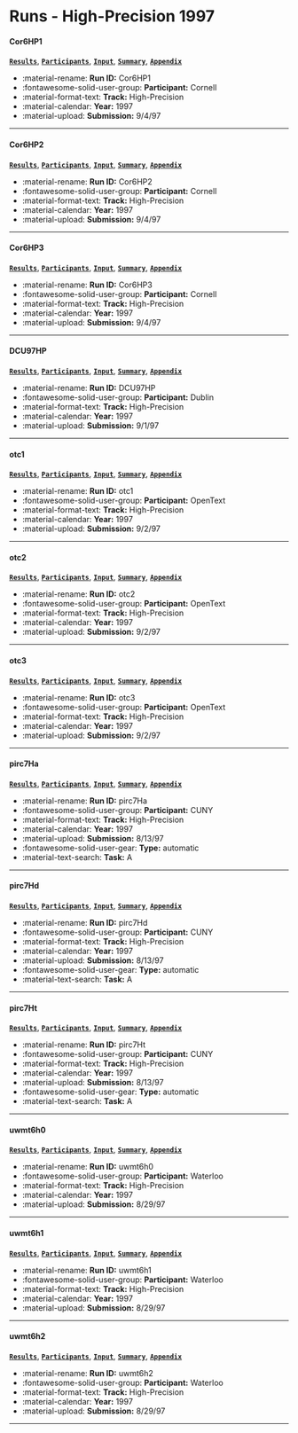 # Runs - High-Precision 1997 

#### Cor6HP1 
[**`Results`**](./results.md#cor6hp1), [**`Participants`**](./participants.md#cornell), [**`Input`**](https://trec.nist.gov/results/trec6/trec6.results.input/tracks/high_prec/input.Cor6HP1.gz), [**`Summary`**](https://trec.nist.gov/results/trec6/trec6.results.summary/tracks/high_prec/summary.Cor6HP1.gz), [**`Appendix`**](https://trec.nist.gov/pubs/trec6/appendices/A/high-prec.runs.ps.gz) 

- :material-rename: **Run ID:** Cor6HP1 
- :fontawesome-solid-user-group: **Participant:** Cornell 
- :material-format-text: **Track:** High-Precision 
- :material-calendar: **Year:** 1997 
- :material-upload: **Submission:** 9/4/97 

---
#### Cor6HP2 
[**`Results`**](./results.md#cor6hp2), [**`Participants`**](./participants.md#cornell), [**`Input`**](https://trec.nist.gov/results/trec6/trec6.results.input/tracks/high_prec/input.Cor6HP2.gz), [**`Summary`**](https://trec.nist.gov/results/trec6/trec6.results.summary/tracks/high_prec/summary.Cor6HP2.gz), [**`Appendix`**](https://trec.nist.gov/pubs/trec6/appendices/A/high-prec.runs.ps.gz) 

- :material-rename: **Run ID:** Cor6HP2 
- :fontawesome-solid-user-group: **Participant:** Cornell 
- :material-format-text: **Track:** High-Precision 
- :material-calendar: **Year:** 1997 
- :material-upload: **Submission:** 9/4/97 

---
#### Cor6HP3 
[**`Results`**](./results.md#cor6hp3), [**`Participants`**](./participants.md#cornell), [**`Input`**](https://trec.nist.gov/results/trec6/trec6.results.input/tracks/high_prec/input.Cor6HP3.gz), [**`Summary`**](https://trec.nist.gov/results/trec6/trec6.results.summary/tracks/high_prec/summary.Cor6HP3.gz), [**`Appendix`**](https://trec.nist.gov/pubs/trec6/appendices/A/high-prec.runs.ps.gz) 

- :material-rename: **Run ID:** Cor6HP3 
- :fontawesome-solid-user-group: **Participant:** Cornell 
- :material-format-text: **Track:** High-Precision 
- :material-calendar: **Year:** 1997 
- :material-upload: **Submission:** 9/4/97 

---
#### DCU97HP 
[**`Results`**](./results.md#dcu97hp), [**`Participants`**](./participants.md#dublin), [**`Input`**](https://trec.nist.gov/results/trec6/trec6.results.input/tracks/high_prec/input.DCU97HP.gz), [**`Summary`**](https://trec.nist.gov/results/trec6/trec6.results.summary/tracks/high_prec/summary.DCU97HP.gz), [**`Appendix`**](https://trec.nist.gov/pubs/trec6/appendices/A/high-prec.runs.ps.gz) 

- :material-rename: **Run ID:** DCU97HP 
- :fontawesome-solid-user-group: **Participant:** Dublin 
- :material-format-text: **Track:** High-Precision 
- :material-calendar: **Year:** 1997 
- :material-upload: **Submission:** 9/1/97 

---
#### otc1 
[**`Results`**](./results.md#otc1), [**`Participants`**](./participants.md#opentext), [**`Input`**](https://trec.nist.gov/results/trec6/trec6.results.input/tracks/high_prec/input.otc1.gz), [**`Summary`**](https://trec.nist.gov/results/trec6/trec6.results.summary/tracks/high_prec/summary.otc1.gz), [**`Appendix`**](https://trec.nist.gov/pubs/trec6/appendices/A/high-prec.runs.ps.gz) 

- :material-rename: **Run ID:** otc1 
- :fontawesome-solid-user-group: **Participant:** OpenText 
- :material-format-text: **Track:** High-Precision 
- :material-calendar: **Year:** 1997 
- :material-upload: **Submission:** 9/2/97 

---
#### otc2 
[**`Results`**](./results.md#otc2), [**`Participants`**](./participants.md#opentext), [**`Input`**](https://trec.nist.gov/results/trec6/trec6.results.input/tracks/high_prec/input.otc2.gz), [**`Summary`**](https://trec.nist.gov/results/trec6/trec6.results.summary/tracks/high_prec/summary.otc2.gz), [**`Appendix`**](https://trec.nist.gov/pubs/trec6/appendices/A/high-prec.runs.ps.gz) 

- :material-rename: **Run ID:** otc2 
- :fontawesome-solid-user-group: **Participant:** OpenText 
- :material-format-text: **Track:** High-Precision 
- :material-calendar: **Year:** 1997 
- :material-upload: **Submission:** 9/2/97 

---
#### otc3 
[**`Results`**](./results.md#otc3), [**`Participants`**](./participants.md#opentext), [**`Input`**](https://trec.nist.gov/results/trec6/trec6.results.input/tracks/high_prec/input.otc3.gz), [**`Summary`**](https://trec.nist.gov/results/trec6/trec6.results.summary/tracks/high_prec/summary.otc3.gz), [**`Appendix`**](https://trec.nist.gov/pubs/trec6/appendices/A/high-prec.runs.ps.gz) 

- :material-rename: **Run ID:** otc3 
- :fontawesome-solid-user-group: **Participant:** OpenText 
- :material-format-text: **Track:** High-Precision 
- :material-calendar: **Year:** 1997 
- :material-upload: **Submission:** 9/2/97 

---
#### pirc7Ha 
[**`Results`**](./results.md#pirc7ha), [**`Participants`**](./participants.md#cuny), [**`Input`**](https://trec.nist.gov/results/trec6/trec6.results.input/tracks/high_prec/input.pirc7Ha.gz), [**`Summary`**](https://trec.nist.gov/results/trec6/trec6.results.summary/tracks/high_prec/summary.pirc7Ha.gz), [**`Appendix`**](https://trec.nist.gov/pubs/trec6/appendices/A/high-prec.runs.ps.gz) 

- :material-rename: **Run ID:** pirc7Ha 
- :fontawesome-solid-user-group: **Participant:** CUNY 
- :material-format-text: **Track:** High-Precision 
- :material-calendar: **Year:** 1997 
- :material-upload: **Submission:** 8/13/97 
- :fontawesome-solid-user-gear: **Type:** automatic 
- :material-text-search: **Task:** A 

---
#### pirc7Hd 
[**`Results`**](./results.md#pirc7hd), [**`Participants`**](./participants.md#cuny), [**`Input`**](https://trec.nist.gov/results/trec6/trec6.results.input/tracks/high_prec/input.pirc7Hd.gz), [**`Summary`**](https://trec.nist.gov/results/trec6/trec6.results.summary/tracks/high_prec/summary.pirc7Hd.gz), [**`Appendix`**](https://trec.nist.gov/pubs/trec6/appendices/A/high-prec.runs.ps.gz) 

- :material-rename: **Run ID:** pirc7Hd 
- :fontawesome-solid-user-group: **Participant:** CUNY 
- :material-format-text: **Track:** High-Precision 
- :material-calendar: **Year:** 1997 
- :material-upload: **Submission:** 8/13/97 
- :fontawesome-solid-user-gear: **Type:** automatic 
- :material-text-search: **Task:** A 

---
#### pirc7Ht 
[**`Results`**](./results.md#pirc7ht), [**`Participants`**](./participants.md#cuny), [**`Input`**](https://trec.nist.gov/results/trec6/trec6.results.input/tracks/high_prec/input.pirc7Ht.gz), [**`Summary`**](https://trec.nist.gov/results/trec6/trec6.results.summary/tracks/high_prec/summary.pirc7Ht.gz), [**`Appendix`**](https://trec.nist.gov/pubs/trec6/appendices/A/high-prec.runs.ps.gz) 

- :material-rename: **Run ID:** pirc7Ht 
- :fontawesome-solid-user-group: **Participant:** CUNY 
- :material-format-text: **Track:** High-Precision 
- :material-calendar: **Year:** 1997 
- :material-upload: **Submission:** 8/13/97 
- :fontawesome-solid-user-gear: **Type:** automatic 
- :material-text-search: **Task:** A 

---
#### uwmt6h0 
[**`Results`**](./results.md#uwmt6h0), [**`Participants`**](./participants.md#waterloo), [**`Input`**](https://trec.nist.gov/results/trec6/trec6.results.input/tracks/high_prec/input.uwmt6h0.gz), [**`Summary`**](https://trec.nist.gov/results/trec6/trec6.results.summary/tracks/high_prec/summary.uwmt6h0.gz), [**`Appendix`**](https://trec.nist.gov/pubs/trec6/appendices/A/high-prec.runs.ps.gz) 

- :material-rename: **Run ID:** uwmt6h0 
- :fontawesome-solid-user-group: **Participant:** Waterloo 
- :material-format-text: **Track:** High-Precision 
- :material-calendar: **Year:** 1997 
- :material-upload: **Submission:** 8/29/97 

---
#### uwmt6h1 
[**`Results`**](./results.md#uwmt6h1), [**`Participants`**](./participants.md#waterloo), [**`Input`**](https://trec.nist.gov/results/trec6/trec6.results.input/tracks/high_prec/input.uwmt6h1.gz), [**`Summary`**](https://trec.nist.gov/results/trec6/trec6.results.summary/tracks/high_prec/summary.uwmt6h1.gz), [**`Appendix`**](https://trec.nist.gov/pubs/trec6/appendices/A/high-prec.runs.ps.gz) 

- :material-rename: **Run ID:** uwmt6h1 
- :fontawesome-solid-user-group: **Participant:** Waterloo 
- :material-format-text: **Track:** High-Precision 
- :material-calendar: **Year:** 1997 
- :material-upload: **Submission:** 8/29/97 

---
#### uwmt6h2 
[**`Results`**](./results.md#uwmt6h2), [**`Participants`**](./participants.md#waterloo), [**`Input`**](https://trec.nist.gov/results/trec6/trec6.results.input/tracks/high_prec/input.uwmt6h2.gz), [**`Summary`**](https://trec.nist.gov/results/trec6/trec6.results.summary/tracks/high_prec/summary.uwmt6h2.gz), [**`Appendix`**](https://trec.nist.gov/pubs/trec6/appendices/A/high-prec.runs.ps.gz) 

- :material-rename: **Run ID:** uwmt6h2 
- :fontawesome-solid-user-group: **Participant:** Waterloo 
- :material-format-text: **Track:** High-Precision 
- :material-calendar: **Year:** 1997 
- :material-upload: **Submission:** 8/29/97 

---
